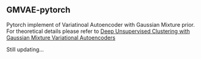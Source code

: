 ## GMVAE-pytorch

Pytorch implement of Variatinoal Autoencoder with Gaussian Mixture prior. For theoretical details please refer to [Deep Unsupervised Clustering with Gaussian Mixture Variational Autoencoders](https://arxiv.org/abs/1611.02648)

Still updating...
